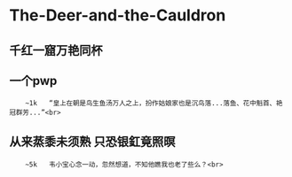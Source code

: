 # The-Deer-and-the-Cauldron
千红一窟万艳同杯<br>
<br>
一个pwp<br>
------
        ~1k   “皇上在朝是鸟生鱼汤万人之上，扮作姑娘家也是沉鸟落...落鱼、花中魁首、艳冠群芳...”<br>
从来蒸黍未须熟 只恐银釭竟照暝<br>
--------------------------
        ~5k   韦小宝心念一动，忽然想道，不知他瞧我也老了些么？<br>
